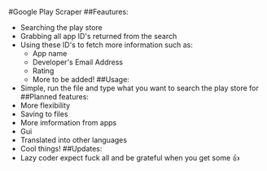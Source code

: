 #Google Play Scraper
##Feautures:
* Searching the play store
* Grabbing all app ID's returned from the search
* Using these ID's to fetch more information such as:
	* App name
	* Developer's Email Address
	* Rating
	* More to be added!
##Usage:
* Simple, run the file and type what you want to search the play store for
##Planned features:
* More flexibility
* Saving to files
* More imformation from apps
* Gui
* Translated into other languages
* Cool things!
##Updates:
* Lazy coder expect fuck all and be grateful when you get some :+1: